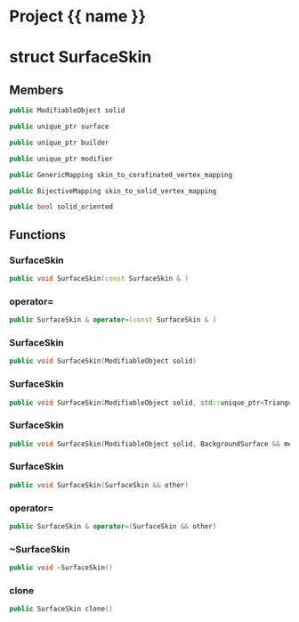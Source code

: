 <script setup>
import {useRoute} from 'vitepress'
const {path} = useRoute()
const tokens = path.split('/')
const words = tokens[2].split('-');
for (let i = 0; i < words.length; i++) {
    words[i] = words[i].charAt(0).toUpperCase() + words[i].slice(1);
    words[i] = words[i].replace('geode', 'Geode')
}
const name = words.join('-');
</script>
# Project {{ name }}

# struct SurfaceSkin


## Members

```cpp
public ModifiableObject solid

```

```cpp
public unique_ptr surface

```

```cpp
public unique_ptr builder

```

```cpp
public unique_ptr modifier

```

```cpp
public GenericMapping skin_to_corafinated_vertex_mapping

```

```cpp
public BijectiveMapping skin_to_solid_vertex_mapping

```

```cpp
public bool solid_oriented

```



## Functions

### SurfaceSkin

```cpp
public void SurfaceSkin(const SurfaceSkin & )
```


### operator=

```cpp
public SurfaceSkin & operator=(const SurfaceSkin & )
```


### SurfaceSkin

```cpp
public void SurfaceSkin(ModifiableObject solid)
```


### SurfaceSkin

```cpp
public void SurfaceSkin(ModifiableObject solid, std::unique_ptr<TriangulatedSurface2D> && mesh, const GenericMapping<index_t> & corafinated_vertex_mapping, bool solid_oriented)
```


### SurfaceSkin

```cpp
public void SurfaceSkin(ModifiableObject solid, BackgroundSurface && mesh, const GenericMapping<index_t> & corafinated_vertex_mapping, bool solid_oriented)
```


### SurfaceSkin

```cpp
public void SurfaceSkin(SurfaceSkin && other)
```


### operator=

```cpp
public SurfaceSkin & operator=(SurfaceSkin && other)
```


### ~SurfaceSkin

```cpp
public void ~SurfaceSkin()
```


### clone

```cpp
public SurfaceSkin clone()
```




